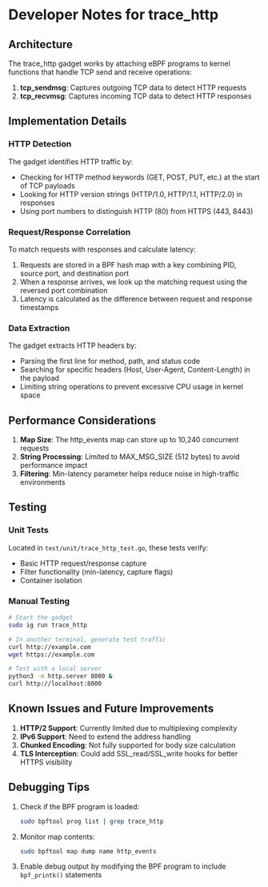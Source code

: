# Developer Notes for trace_http

## Architecture

The trace_http gadget works by attaching eBPF programs to kernel functions that handle TCP send and receive operations:

1. **tcp_sendmsg**: Captures outgoing TCP data to detect HTTP requests
2. **tcp_recvmsg**: Captures incoming TCP data to detect HTTP responses

## Implementation Details

### HTTP Detection

The gadget identifies HTTP traffic by:
- Checking for HTTP method keywords (GET, POST, PUT, etc.) at the start of TCP payloads
- Looking for HTTP version strings (HTTP/1.0, HTTP/1.1, HTTP/2.0) in responses
- Using port numbers to distinguish HTTP (80) from HTTPS (443, 8443)

### Request/Response Correlation

To match requests with responses and calculate latency:
1. Requests are stored in a BPF hash map with a key combining PID, source port, and destination port
2. When a response arrives, we look up the matching request using the reversed port combination
3. Latency is calculated as the difference between request and response timestamps

### Data Extraction

The gadget extracts HTTP headers by:
- Parsing the first line for method, path, and status code
- Searching for specific headers (Host, User-Agent, Content-Length) in the payload
- Limiting string operations to prevent excessive CPU usage in kernel space

## Performance Considerations

1. **Map Size**: The http_events map can store up to 10,240 concurrent requests
2. **String Processing**: Limited to MAX_MSG_SIZE (512 bytes) to avoid performance impact
3. **Filtering**: Min-latency parameter helps reduce noise in high-traffic environments

## Testing

### Unit Tests
Located in `test/unit/trace_http_test.go`, these tests verify:
- Basic HTTP request/response capture
- Filter functionality (min-latency, capture flags)
- Container isolation

### Manual Testing
```bash
# Start the gadget
sudo ig run trace_http

# In another terminal, generate test traffic
curl http://example.com
wget https://example.com

# Test with a local server
python3 -m http.server 8000 &
curl http://localhost:8000
```

## Known Issues and Future Improvements

1. **HTTP/2 Support**: Currently limited due to multiplexing complexity
2. **IPv6 Support**: Need to extend the address handling
3. **Chunked Encoding**: Not fully supported for body size calculation
4. **TLS Interception**: Could add SSL_read/SSL_write hooks for better HTTPS visibility

## Debugging Tips

1. Check if the BPF program is loaded:
   ```bash
   sudo bpftool prog list | grep trace_http
   ```

2. Monitor map contents:
   ```bash
   sudo bpftool map dump name http_events
   ```

3. Enable debug output by modifying the BPF program to include `bpf_printk()` statements